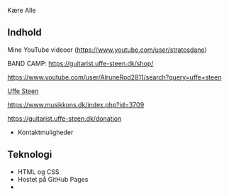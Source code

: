Kære Alle




## Indhold
Mine YouTube videoer (https://www.youtube.com/user/stratosdane)

BAND CAMP: https://guitarist.uffe-steen.dk/shop/


https://www.youtube.com/user/AlruneRod2811/search?query=uffe+steen


[Uffe Steen](http://www.kultunaut.dk/perl/arrlist/type-nynaut?ArrKunstner=Uffe+Steen)


https://www.musikkons.dk/index.php?id=3709



https://guitarist.uffe-steen.dk/donation


- Kontaktmuligheder

## Teknologi
- HTML og CSS
- Hostet på GitHub Pages
- 
